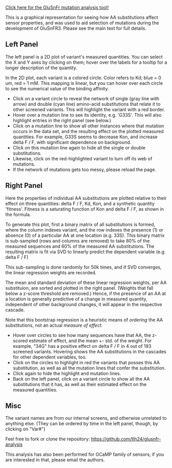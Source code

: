 [Click here for the GluSnFr mutation analysis tool!](https://tlh24.github.io/glusnfr-analysis/sniffer.html)

This is a graphical representation for seeing how AA substitutions affect sensor properties, and was used to aid selection of mutations during the development of GluSnFR3.   Please see the main text for full details.

## Left Panel

The left panel is a 2D plot of variant's measured quantities.  You can select the X and Y axes by clicking on them; hover over the labels for a tooltip for a longer description of the quantity. 

In the 2D plot, each variant is a colored circle.  Color refers to Kd; blue = 0 um, red = 1 mM.  This mapping is linear, but you can hover over each circle to see the numerical value of the binding affinity. 

- Click on a variant circle to reveal the network of single (gray line with arrow) and double (cyan line) amino-acid substitutions that relate it to other screened variants.  This will highlight the variant with a red border. 
- Hover over a mutation line to see its identity, e.g. 'G33S'.  This will also highlight entries in the right panel (see below.)
- Click on a mutation line to show all other instances where that mutation occurs in the data set, and the resulting effect on the plotted measured quantities.  For example, G33S seems to decrease Kon, and increase delta F / F, with significant dependence on background. 
- Click on this mutation line again to hide all the single or double substitutions.
- Likewise, click on the red-highlighted variant to turn off its web of mutations. 
- If the network of mutations gets too messy, please reload the page. 


## Right Panel

Here the properties of individual AA substitutions are plotted relative to their effect on three quantities: delta F / F, Kd, Kon, and a synthetic quantity 'fitness'.  Fitness is a saturating function of Kon and delta F / F, as shown in the formula. 

To generate this plot, first a binary matrix of all substitutions is formed, where the column indexes variant, and the row indexes the presence (1) or absence (0) of a particular AA at one location (e.g. 33S). 
This binary matrix is sub-sampled (rows and columns are removed) to take 80% of the measured sequences and 60% of the measured AA substitutions.  The resulting matrix is fit via SVD to linearly predict the dependent variable (e.g. delta F / F)

This sub-sampling is done randomly for 50k times, and if SVD converges, the linear regression weights are recorded. 

The mean and standard deviation of these linear regression weights, per AA substituion, are sorted and plotted in the right panel.  (Weights that fall below a z-score threshold are removed.) Hence, if the presence of an AA at a location is generally predictive of a change in measured quantity, independent of other background changes, it will appear in the respective cascade. 

Note that this bootstrap regression is a heuristic means of *ordering* the AA substitutions, not an actual *measure of effect*. 

- Hover over circles to see how many sequences have that AA, the z-scored estimate of effect, and the mean +- std. of the weight.  For example, "34G" has a positive effect on delta F / F in 4 out of 193 screened variants.  Hovering shows the AA substitutions in the cascades for other dependent variables, too. 
- Click on the circles to highlight in red the variants that posses this AA substitution, as well as all the mutation lines that confer the substitution.
- Click again to hide the highlight and mutation lines. 
- Back on the left panel, click on a variant circle to show all the AA substitutions that it has, as well as their estimated effect on the measured quantities.

## Misc

The variant names are from our internal screens, and otherwise unrelated to anything else. (They can be ordered by time in the left panel, though, by clicking on "Var#")

Feel free to fork or clone the repository: https://github.com/tlh24/glusnfr-analysis

This analysis has also been performed for GCaMP family of sensors; if you are interested in that, please email the authors. 


